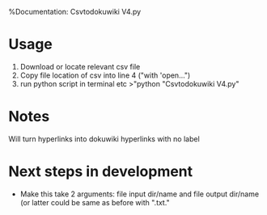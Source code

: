 %Documentation: Csvtodokuwiki V4.py

# Usage


1. Download or locate relevant csv file
2. Copy file location of csv into line 4 ("with 'open...")
3. run python script in terminal etc >"python "Csvtodokuwiki V4.py"

# Notes

Will turn hyperlinks into dokuwiki hyperlinks with no label

# Next steps in development

- Make this take 2 arguments:  file input dir/name and file output dir/name (or latter could be same as before with ".txt."
